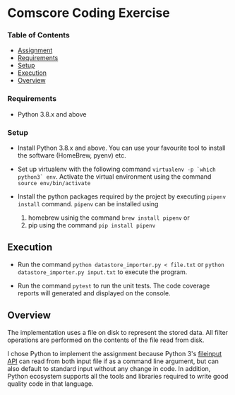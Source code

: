 # Comscore Coding Exercise

### Table of Contents

- [Assignment](Assignment.md)
- [Requirements](#requirements)
- [Setup](#setup)
- [Execution](#execution)
- [Overview](#overview)

### Requirements

* Python 3.8.x and above

### Setup

* Install Python 3.8.x and above. You can use your favourite tool to install the software (HomeBrew, pyenv) etc.

* Set up virtualenv with the following command ``virtualenv -p `which python3` env``. Activate the virtual environment using the command `source env/bin/activate`

* Install the python packages required by the project by executing `pipenv install` command. `pipenv` can be installed using
  1. homebrew usinig the command `brew install pipenv` or
  2. pip using the command `pip install pipenv`

## Execution

* Run the command `python datastore_importer.py < file.txt` or `python datastore_importer.py input.txt` to execute the program.

* Run the command `pytest` to run the unit tests. The code coverage reports will generated and displayed on the console.

## Overview

The implementation uses a file on disk to represent the stored data. All filter operations are performed on the contents of the file read from disk.

I chose Python to implement the assignment because Python 3's [fileinput API](https://docs.python.org/3/library/fileinput.html) can read from both input file if as a command line argument, but can also default to standard input without any change in code. In addition, Python ecosystem supports all the tools and libraries required to write good quality code in that language.

